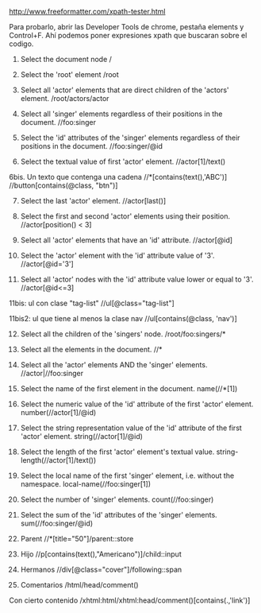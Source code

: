 http://www.freeformatter.com/xpath-tester.html

Para probarlo, abrir las Developer Tools de chrome, pestaña elements y Control+F. Ahí podemos poner expresiones xpath que buscaran sobre el codigo.

1. Select the document node
/

2. Select the 'root' element
/root

3. Select all 'actor' elements that are direct children of the 'actors' element.
/root/actors/actor

4. Select all 'singer' elements regardless of their positions in the document.
//foo:singer

5. Select the 'id' attributes of the 'singer' elements regardless of their positions in the document.
//foo:singer/@id

6. Select the textual value of first 'actor' element.
//actor[1]/text()

6bis. Un texto que contenga una cadena
//*[contains(text(),'ABC')]
//button[contains(@class, "btn")]

7. Select the last 'actor' element.
//actor[last()]

8. Select the first and second 'actor' elements using their position.
//actor[position() < 3]

9. Select all 'actor' elements that have an 'id' attribute.
//actor[@id]

10. Select the 'actor' element with the 'id' attribute value of '3'.
//actor[@id='3']

11. Select all 'actor' nodes with the 'id' attribute value lower or equal to '3'.
//actor[@id<=3]

11bis: ul con clase "tag-list"
//ul[@class="tag-list"]

11bis2: ul que tiene al menos la clase nav
//ul[contains(@class, 'nav')]

12. Select all the children of the 'singers' node.
/root/foo:singers/*

13. Select all the elements in the document.
//*

14. Select all the 'actor' elements AND the 'singer' elements.
//actor|//foo:singer

15. Select the name of the first element in the document.
name(//*[1])

16. Select the numeric value of the 'id' attribute of the first 'actor' element.
number(//actor[1]/@id)

17. Select the string representation value of the 'id' attribute of the first 'actor' element.
string(//actor[1]/@id)

18. Select the length of the first 'actor' element's textual value.
string-length(//actor[1]/text())

19. Select the local name of the first 'singer' element, i.e. without the namespace.
local-name(//foo:singer[1])

20. Select the number of 'singer' elements.
count(//foo:singer)

21. Select the sum of the 'id' attributes of the 'singer' elements.
sum(//foo:singer/@id)

22. Parent
//*[title="50"]/parent::store

23. Hijo
//p[contains(text(),"Americano")]/child::input

24. Hermanos
//div[@class="cover"]/following::span

25. Comentarios
/html/head/comment()

Con cierto contenido
/xhtml:html/xhtml:head/comment()[contains(.,'link')]

